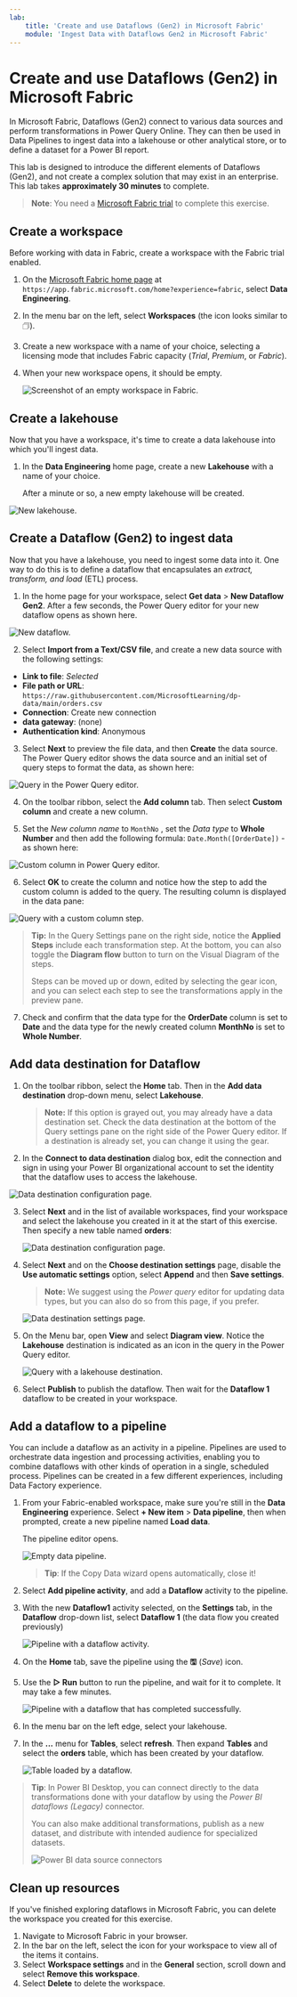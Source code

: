 ```yaml
---
lab:
    title: 'Create and use Dataflows (Gen2) in Microsoft Fabric'
    module: 'Ingest Data with Dataflows Gen2 in Microsoft Fabric'
---
```


# Create and use Dataflows (Gen2) in Microsoft Fabric

In Microsoft Fabric, Dataflows (Gen2) connect to various data sources and perform transformations in Power Query Online. They can then be used in Data Pipelines to ingest data into a lakehouse or other analytical store, or to define a dataset for a Power BI report.

This lab is designed to introduce the different elements of Dataflows (Gen2), and not create a complex solution that may exist in an enterprise. This lab takes **approximately 30 minutes** to complete.

> **Note**: You need a [Microsoft Fabric trial](https://learn.microsoft.com/fabric/get-started/fabric-trial) to complete this exercise.

## Create a workspace

Before working with data in Fabric, create a workspace with the Fabric trial enabled.

1. On the [Microsoft Fabric home page](https://app.fabric.microsoft.com/home?experience=fabric) at `https://app.fabric.microsoft.com/home?experience=fabric`, select **Data Engineering**.
1. In the menu bar on the left, select **Workspaces** (the icon looks similar to &#128455;).
1. Create a new workspace with a name of your choice, selecting a licensing mode that includes Fabric capacity (*Trial*, *Premium*, or *Fabric*).
1. When your new workspace opens, it should be empty.

    ![Screenshot of an empty workspace in Fabric.](./Images/new-workspace.png)

## Create a lakehouse

Now that you have a workspace, it's time to create a data lakehouse into which you'll ingest data.

1. In the **Data Engineering** home page, create a new **Lakehouse** with a name of your choice.

    After a minute or so, a new empty lakehouse will be created.

 ![New lakehouse.](./Images/new-lakehouse.png)

## Create a Dataflow (Gen2) to ingest data

Now that you have a lakehouse, you need to ingest some data into it. One way to do this is to define a dataflow that encapsulates an *extract, transform, and load* (ETL) process.

1. In the home page for your workspace, select **Get data** > **New Dataflow Gen2**. After a few seconds, the Power Query editor for your new dataflow opens as shown here.

 ![New dataflow.](./Images/new-dataflow.png)

2. Select **Import from a Text/CSV file**, and create a new data source with the following settings:
 - **Link to file**: *Selected*
 - **File path or URL**: `https://raw.githubusercontent.com/MicrosoftLearning/dp-data/main/orders.csv`
 - **Connection**: Create new connection
 - **data gateway**: (none)
 - **Authentication kind**: Anonymous

3. Select **Next** to preview the file data, and then **Create** the data source. The Power Query editor shows the data source and an initial set of query steps to format the data, as shown here:

 ![Query in the Power Query editor.](./Images/power-query.png)

4. On the toolbar ribbon, select the **Add column** tab. Then select **Custom column** and create a new column.

5. Set the *New column name* to  `MonthNo` , set the *Data type* to **Whole Number** and then add the following formula: `Date.Month([OrderDate])` - as shown here:

 ![Custom column in Power Query editor.](./Images/custom-column.png)

6. Select **OK** to create the column and notice how the step to add the custom column is added to the query. The resulting column is displayed in the data pane:

 ![Query with a custom column step.](./Images/custom-column-added.png)

> **Tip:** In the Query Settings pane on the right side, notice the **Applied Steps** include each transformation step. At the bottom, you can also toggle the **Diagram flow** button to turn on the Visual Diagram of the steps.
>
> Steps can be moved up or down, edited by selecting the gear icon, and you can select each step to see the transformations apply in the preview pane.

7. Check and confirm that the data type for the **OrderDate** column is set to **Date** and the data type for the  newly created column **MonthNo** is set to **Whole Number**.

## Add data destination for Dataflow

1. On the toolbar ribbon, select the **Home** tab. Then in the **Add data destination** drop-down menu, select **Lakehouse**.

   > **Note:** If this option is grayed out, you may already have a data destination set. Check the data destination at the bottom of the Query settings pane on the right side of the Power Query editor. If a destination is already set, you can change it using the gear.

2. In the **Connect to data destination** dialog box, edit the connection and sign in using your Power BI organizational account to set the identity that the dataflow uses to access the lakehouse.

 ![Data destination configuration page.](./Images/dataflow-connection.png)

3. Select **Next** and in the list of available workspaces, find your workspace and select the lakehouse you created in it at the start of this exercise. Then specify a new table named **orders**:

   ![Data destination configuration page.](./Images/data-destination-target.png)

4. Select **Next** and on the **Choose destination settings** page, disable the **Use automatic settings** option, select **Append** and then **Save settings**.
    > **Note:** We suggest using the *Power query* editor for updating data types, but you can also do so from this page, if you prefer.

    ![Data destination settings page.](./Images/destination-settings.png)

5. On the Menu bar, open **View** and select **Diagram view**. Notice the **Lakehouse** destination is indicated as an icon in the query in the Power Query editor.

   ![Query with a lakehouse destination.](./Images/lakehouse-destination.png)

6. Select **Publish** to publish the dataflow. Then wait for the **Dataflow 1** dataflow to be created in your workspace.

## Add a dataflow to a pipeline

You can include a dataflow as an activity in a pipeline. Pipelines are used to orchestrate data ingestion and processing activities, enabling you to combine dataflows with other kinds of operation in a single, scheduled process. Pipelines can be created in a few different experiences, including Data Factory experience.

1. From your Fabric-enabled workspace, make sure you're still in the **Data Engineering** experience. Select **+ New item** > **Data pipeline**, then when prompted, create a new pipeline named **Load data**.

   The pipeline editor opens.

   ![Empty data pipeline.](./Images/new-pipeline.png)

   > **Tip**: If the Copy Data wizard opens automatically, close it!

2. Select **Add pipeline activity**, and add a **Dataflow** activity to the pipeline.

3. With the new **Dataflow1** activity selected, on the **Settings** tab, in the **Dataflow** drop-down list, select **Dataflow 1** (the data flow you created previously)

   ![Pipeline with a dataflow activity.](./Images/dataflow-activity.png)

4. On the **Home** tab, save the pipeline using the **&#128427;** (*Save*) icon.
5. Use the **&#9655; Run** button to run the pipeline, and wait for it to complete. It may take a few minutes.

   ![Pipeline with a dataflow that has completed successfully.](./Images/dataflow-pipeline-succeeded.png)

6. In the menu bar on the left edge, select your lakehouse.
7. In the **...** menu for **Tables**, select **refresh**. Then expand **Tables** and select the **orders** table, which has been created by your dataflow.

   ![Table loaded by a dataflow.](./Images/loaded-table.png)

> **Tip**: In Power BI Desktop, you can connect directly to the data transformations done with your dataflow by using the *Power BI dataflows (Legacy)* connector.
>
> You can also make additional transformations, publish as a new dataset, and distribute with intended audience for specialized datasets.
>
>![Power BI data source connectors](Images/pbid-dataflow-connectors.png)

## Clean up resources

If you've finished exploring dataflows in Microsoft Fabric, you can delete the workspace you created for this exercise.

1. Navigate to Microsoft Fabric in your browser.
1. In the bar on the left, select the icon for your workspace to view all of the items it contains.
1. Select **Workspace settings** and in the **General** section, scroll down and select **Remove this workspace**.
1. Select **Delete** to delete the workspace.
